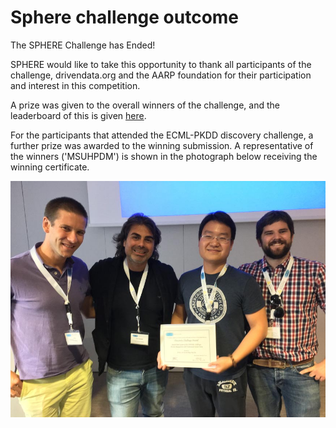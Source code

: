 # Sphere challenge outcome 

The SPHERE Challenge has Ended!

SPHERE would like to take this opportunity to thank all participants of the challenge, drivendata.org and the AARP foundation for their participation and interest in this competition.

A prize was given to the overall winners of the challenge, and the leaderboard of this is given [here](https://www.drivendata.org/competitions/42/senior-data-science-safe-aging-with-sphere/leaderboard/). 

For the participants that attended the ECML-PKDD discovery challenge, a further prize was awarded to the winning submission. A representative of the winners ('MSUHPDM') is shown in the photograph below receiving the winning certificate.

![Sphere challenge conference winner](https://github.com/IRC-SPHERE/sphere-challenge/raw/master/documents/sphere-challenge-conf-winner.jpg)
